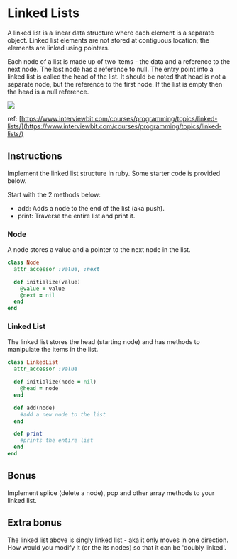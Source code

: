 # Linked Lists

A linked list is a linear data structure where each element is a separate object.
Linked list elements are not stored at contiguous location; the elements are linked using pointers.

Each node of a list is made up of two items - the data and a reference to the next node. The last node has a reference to null. The entry point into a linked list is called the head of the list. It should be noted that head is not a separate node, but the reference to the first node. If the list is empty then the head is a null reference.

![](https://s3-us-west-2.amazonaws.com/ib-assessment-tests/problem_images/singly-ll.png)

ref:
[https://www.interviewbit.com/courses/programming/topics/linked-lists/](https://www.interviewbit.com/courses/programming/topics/linked-lists/)

## Instructions

Implement the linked list structure in ruby. Some starter code is provided below.

Start with the 2 methods below:

- add: Adds a node to the end of the list (aka push).
- print: Traverse the entire list and print it.

### Node

A node stores a value and a pointer to the next node in the list.

```ruby
class Node
  attr_accessor :value, :next

  def initialize(value)
    @value = value
    @next = nil
  end
end
```

### Linked List

The linked list stores the head (starting node) and has methods to manipulate the items in the list.

```ruby
class LinkedList
  attr_accessor :value

  def initialize(node = nil)
    @head = node
  end

  def add(node)
    #add a new node to the list
  end

  def print
    #prints the entire list
  end
end
```

## Bonus

Implement splice (delete a node), pop and other array methods to your linked list.

## Extra bonus

The linked list above is singly linked list - aka it only moves in one direction. How would you modify it (or the its nodes) so that it can be 'doubly linked'.
